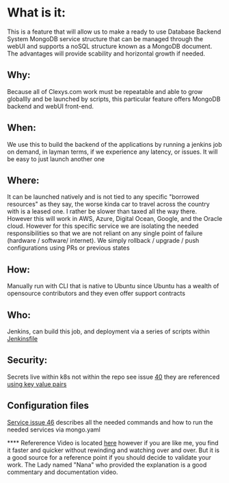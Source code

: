 # What is it:   
This is a feature that will allow us to make a ready to use Database Backend System MongoDB service structure that can be managed through the webUI and supports a noSQL structure known as a MongoDB document.  The advantages will provide scability and horizontal growth if needed.  

## Why:  
Because all of Clexys.com work must be repeatable and able to grow globallly and be launched by scripts, this particular feature offers MongoDB backend and webUI front-end.

## When: 
We use this to build the backend of the applications by running a jenkins job on demand, in layman terms, if we experience any latency, or issues.  It will be easy to just launch another one

## Where: 
It can be launched natively and is not tied to any specific "borrowed resources" as they say, the worse kinda car to travel across the country with is a leased one.  I rather be slower than taxed all the way there.  However this will work in AWS, Azure, Digital Ocean, Google, and the Oracle cloud.  However for this specific service we are isolating the needed responsibilities so that we are not reliant on any single point of failure (hardware / software/ internet).  We simply rollback / upgrade / push configurations using PRs or previous states

## How: 
Manually run with CLI that is native to Ubuntu since Ubuntu has a wealth of opensource contributors and they even offer support contracts

## Who: 
Jenkins, can build this job, and deployment via a series of scripts within [Jenkinsfile](../../Jenkins/pipeline/MongoDB_JOB/MongoDB_Jenkinsfile)


## Security:
Secrets live within k8s not within the repo see issue [40](https://github.com/Hawaiideveloper/Infastructure-as-Code-Sample_Env/issues/40) they are referenced [using key value pairs](https://github.com/Hawaiideveloper/Infastructure-as-Code-Sample_Env/issues/40#issuecomment-876639221)

## Configuration files

[Service issue 46](https://github.com/Hawaiideveloper/Infastructure-as-Code-Sample_Env/issues/46) describes all the needed commands and how to run the needed services via mongo.yaml




**** Refererence Video is located [here](https://www.youtube.com/watch?v=EQNO_kM96Mo) however if you are like me, you find it faster and quicker without rewinding and watching over and over.  But it is a good source for a reference point if you should decide to validate your work.  The Lady named "Nana" who provided the explanation is a good commentary and documentation video.


